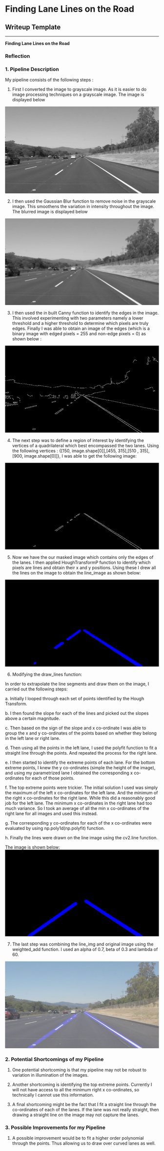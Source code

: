 # **Finding Lane Lines on the Road** 

## Writeup Template


---

**Finding Lane Lines on the Road**


[//]: # (Image References)

[image1]: ./images/gray.png "Grayscale"

[image2]: ./images/blurred.png "Blurred"

[image3]: ./images/edged.png "Edged"

[image4]: ./images/masked_image.png "Masked Image"

[image5]: ./images/lines_image.png "Line Image"

[image6]: ./images/final_line_image.png "Final Line Image"

[image7]: ./images/output.png "Output Image"

### Reflection

### 1. Pipeline Description

My pipeline consists of the following steps :

1. First I converted the image to grayscale image. As it is easier to do image processing techniques on a grayscale image. The image is displayed below

![Grayscale][image1]

2. I then used the Gaussian Blur function to remove noise in the grayscale image. This smoothens the variation in intensity throughout 
the image. The blurred image is displayed below

![Blurred][image2]

3. I then used the in built Canny function to identify the edges in the image.  This involved experimenting with two parameters namely a 
lower threshold and a higher threshold to determine which pixels are truly edges. Finally I was able to obtain an image of the edges 
(which is a binary image with edged pixels = 255 and non-edge pixels = 0) as shown below :

![Edged][image3]

4. The next step was to define a region of interest by identifying the vertices of a quadrilateral which best encompassed the two lanes.
Using the following vertices : {[150, image.shape[0]],[455, 315],[510 , 315],[900, image.shape[0]]}, I was able to get the following
image:

![Masked Image][image4]

5. Now we have the our masked image which contains only the edges of the lanes. I then applied HoughTransformP function to identify 
which pixels are lines and obtain their x and y positions. Using these I drew all the lines on the image to obtain the line_image as 
shown below:

![line image][image5]

6. Modifying the draw_lines function:

In order to extrapolate the line segments and draw them on the image, I carried out the following steps:

a. Initially I looped through each set of points identified by the Hough Transform.

b. I then found the slope  for each of the lines and picked out the slopes above a certain magnitude.

c. Then based on the sign of the slope and x co-ordinate I was able to group the x and y co-ordinates of the points based on whether 
they belong in the left lane or right lane.

d. Then using all the points in the left lane, I used the polyfit function to fit a straight line through the points. And repeated the 
process for the right lane.

e. I then started to identify the extreme points of each lane. For the bottom extreme points, I knew the y co-ordinates (simple the 
height of the image), and using my parametrized lane I obtained the corresponding x co-ordinates for each of those points.

f. The top extreme points were trickier. The initial solution I used was simply the maximum of the left x co-ordinates for the left 
lane. And the minimum of the right x co-ordinates for the right lane. While this did a reasonably good job for the left lane. The minimum x co-ordinates in the right lane had too much variance. So I took an average of all the min x co-ordinates of the right lane for all images and used this instead.

g. The corresponding y co-ordinates for each of the x co-ordinates were evaluated by using np.poly1d(np.polyfit) function.

h. Finally the lines were drawn on the line image using the cv2.line function.

The image is shown below:
![Final Line Image][image6]

7. The last step was combining the line_img and original image using the weighted_add function. I used an alpha of 0.7, beta of 0.3 and lambda of 60.

![Output Image][image7]


### 2. Potential Shortcomings of my Pipeline

1. One potential shortcoming is that my pipeline may not be robust to variation in illumination of the images.

2. Another shortcoming is identifying the top extreme points. Currently I will not have access to all the minimum right x co-ordinates, so technically I cannot use this information.

3. A final shortcoming might be the fact that I fit a straight line through the co-ordinates of each of the lanes. If the lane was not really straight, then drawing a straight line on the image may not capture the lanes.

### 3. Possible Improvements for my Pipeline

1. A possible improvement would be to fit a higher order polynomial through the points. Thus allowing us to draw over curved lanes as well.

